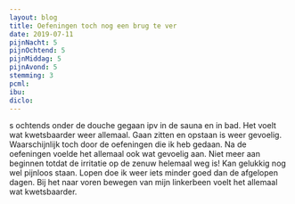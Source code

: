```yaml
---
layout: blog
title: Oefeningen toch nog een brug te ver
date: 2019-07-11
pijnNacht: 5
pijnOchtend: 5
pijnMiddag: 5
pijnAvond: 5
stemming: 3
pcml: 
ibu: 
diclo: 
---
```


s ochtends onder de douche gegaan ipv in de sauna en in bad. Het voelt wat kwetsbaarder weer allemaal. Gaan zitten en opstaan is weer gevoelig. Waarschijnlijk toch door de oefeningen die ik heb gedaan. Na de oefeningen voelde het allemaal ook wat gevoelig aan. Niet meer aan beginnen totdat de irritatie op de zenuw helemaal weg is! Kan gelukkig nog wel pijnloos staan. Lopen doe ik weer iets minder goed dan de afgelopen dagen. Bij het naar voren bewegen van mijn linkerbeen voelt het allemaal wat kwetsbaarder.

